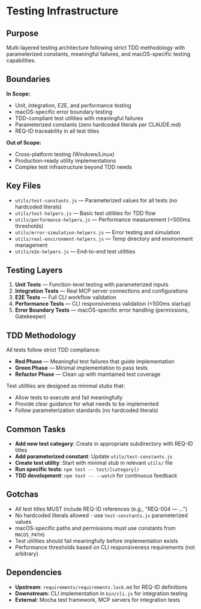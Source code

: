 # Testing Infrastructure

## Purpose
Multi-layered testing architecture following strict TDD methodology with parameterized constants, meaningful failures, and macOS-specific testing capabilities.

## Boundaries
**In Scope:**
- Unit, integration, E2E, and performance testing
- macOS-specific error boundary testing  
- TDD-compliant test utilities with meaningful failures
- Parameterized constants (zero hardcoded literals per CLAUDE.md)
- REQ-ID traceability in all test titles

**Out of Scope:**
- Cross-platform testing (Windows/Linux)
- Production-ready utility implementations
- Complex test infrastructure beyond TDD needs

## Key Files
- `utils/test-constants.js` — Parameterized values for all tests (no hardcoded literals)
- `utils/test-helpers.js` — Basic test utilities for TDD flow
- `utils/performance-helpers.js` — Performance measurement (<500ms thresholds)
- `utils/error-simulation-helpers.js` — Error testing and simulation
- `utils/real-environment-helpers.js` — Temp directory and environment management
- `utils/e2e-helpers.js` — End-to-end test utilities

## Testing Layers
1. **Unit Tests** — Function-level testing with parameterized inputs
2. **Integration Tests** — Real MCP server connections and configurations  
3. **E2E Tests** — Full CLI workflow validation
4. **Performance Tests** — CLI responsiveness validation (<500ms startup)
5. **Error Boundary Tests** — macOS-specific error handling (permissions, Gatekeeper)

## TDD Methodology
All tests follow strict TDD compliance:
- **Red Phase** — Meaningful test failures that guide implementation
- **Green Phase** — Minimal implementation to pass tests
- **Refactor Phase** — Clean up with maintained test coverage

Test utilities are designed as minimal stubs that:
- Allow tests to execute and fail meaningfully
- Provide clear guidance for what needs to be implemented
- Follow parameterization standards (no hardcoded literals)

## Common Tasks
- **Add new test category**: Create in appropriate subdirectory with REQ-ID titles
- **Add parameterized constant**: Update `utils/test-constants.js`
- **Create test utility**: Start with minimal stub in relevant `utils/` file
- **Run specific tests**: `npm test -- test/[category]/` 
- **TDD development**: `npm test -- --watch` for continuous feedback

## Gotchas
- All test titles MUST include REQ-ID references (e.g., "REQ-004 — ...")
- No hardcoded literals allowed - use `test-constants.js` parameterized values
- macOS-specific paths and permissions must use constants from `MACOS_PATHS`
- Test utilities should fail meaningfully before implementation exists
- Performance thresholds based on CLI responsiveness requirements (not arbitrary)

## Dependencies
- **Upstream**: `requirements/requirements.lock.md` for REQ-ID definitions
- **Downstream**: CLI implementation in `bin/cli.js` for integration testing
- **External**: Mocha test framework, MCP servers for integration tests